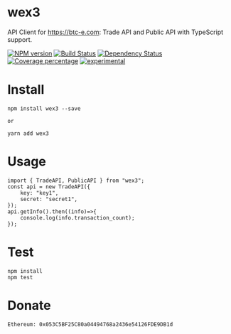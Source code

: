# wex3

API Client for https://btc-e.com: Trade API and Public API with TypeScript support.

[![NPM version][npm-image]][npm-url] [![Build Status][travis-image]][travis-url] [![Dependency Status][daviddm-image]][daviddm-url] [![Coverage percentage][coveralls-image]][coveralls-url]
[![experimental](http://badges.github.io/stability-badges/dist/experimental.svg)](http://github.com/badges/stability-badges)

# Install

    npm install wex3 --save

    or

    yarn add wex3

# Usage

    import { TradeAPI, PublicAPI } from "wex3";
    const api = new TradeAPI({
        key: "key1",
        secret: "secret1",
    });
    api.getInfo().then((info)=>{
        console.log(info.transaction_count);
    });


# Test

    npm install
    npm test

# Donate

    Ethereum: 0x053C5BF25C80a04494768a2436e54126FDE9DB1d

[npm-image]: https://badge.fury.io/js/wex3.svg
[npm-url]: https://npmjs.org/package/wex3
[travis-image]: https://travis-ci.org/arvitaly/wex3.svg?branch=master
[travis-url]: https://travis-ci.org/arvitaly/wex3
[daviddm-image]: https://david-dm.org/arvitaly/wex3.svg?theme=shields.io
[daviddm-url]: https://david-dm.org/arvitaly/wex3
[coveralls-image]: https://coveralls.io/repos/arvitaly/wex3/badge.svg
[coveralls-url]: https://coveralls.io/r/arvitaly/wex3